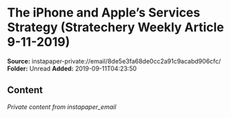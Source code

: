 # The iPhone and Apple’s Services Strategy (Stratechery Weekly Article 9-11-2019)

**Source:** instapaper-private://email/8de5e3fa68de0cc2a91c9acabd906cfc/
**Folder:** Unread
**Added:** 2019-09-11T04:23:50




## Content
*Private content from instapaper_email*
